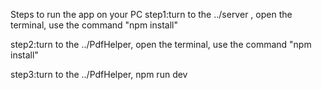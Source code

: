 Steps to run the app on your PC
step1:turn to the  ../server , open the terminal,  use the command "npm install"

step2:turn to the ../PdfHelper, open the terminal, use the command "npm install"

step3:turn to the ../PdfHelper, npm run dev
